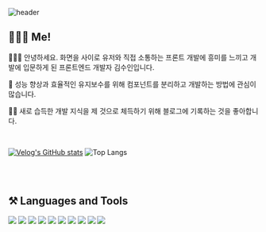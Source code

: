 <div>

![header](https://capsule-render.vercel.app/api?type=Waving&color=auto&height=200&section=header&text=SooIn&fontSize=90)


## 🙋🏻‍♀️ Me!
<p> 👩🏻‍💻 안녕하세요. 화면을 사이로 유저와 직접 소통하는 프론트 개발에 흥미를 느끼고 개발에 입문하게 된  프론트엔드 개발자 김수인입니다.</p>
<p> 📝 성능 향상과 효율적인 유지보수를 위해 컴포넌트를 분리하고 개발하는 방법에 관심이 많습니다. </p>
<p> ✍🏻 새로 습득한 개발 지식을 제 것으로 체득하기 위해 블로그에 기록하는 것을 좋아합니다.</p>

<br />

[![Velog's GitHub stats](https://velog-readme-stats.vercel.app/api/list?name=ssooo_kk_77)](https://velog.io/@ssooo_kk_77) ![Top Langs](https://github-readme-stats.vercel.app/api/top-langs/?username=kimsooin77&layout=compact&hide=shell) 

<br>
<br>

<h2> ⚒️ Languages and Tools</h2>
<img src="https://img.shields.io/badge/HTML5-E34F26?style=for-the-badge&logo=html5&logoColor=fff"/> <img src="https://img.shields.io/badge/CSS3-1572B6?style=for-the-badge&logo=css3&logoColor=fff"/> <img src="https://img.shields.io/badge/SCSS-CC6699?style=for-the-badge&logo=Sass&logoColor=fff"/> <img src="https://img.shields.io/badge/Javascript-F7DF1E?style=for-the-badge&logo=javascript&logoColor=fff"/> <img src="https://img.shields.io/badge/TypeScript-3178C6?style=for-the-badge&logo=TypeScript&logoColor=white"> <img src="https://img.shields.io/badge/React-61DAFB?style=for-the-badge&logo=react&logoColor=fff"/> <img src="https://img.shields.io/badge/Next-000000?style=for-the-badge&logo=Next&logoColor=black"> <img src="https://img.shields.io/badge/Figma-F24E1E?style=for-the-badge&logo=figma&logoColor=fff"/> <img src="https://img.shields.io/badge/Markdown-333?style=for-the-badge&logo=markdown&logoColor=fff"/> <img src="https://img.shields.io/badge/Github-181717?style=for-the-badge&logo=github&logoColor=fff"/>


</div>
